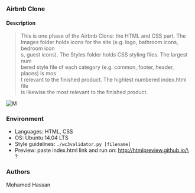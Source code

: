 ### Airbnb Clone

#### Description
> This is one phase of the Airbnb Clone: the HTML and CSS part. The Images
> folder holds icons for the site (e.g. logo, bathroom icons, bedroom icon\
s,
> guest icons). The Styles folder holds CSS styling files. The largest num\
bered
> style file of each category (e.g. common, footer, header, places) is mos\
t
> relevant to the finished product. The highlest numbered index.html file \
is
> likewise the most relevant to the finished product.

![M](https://i.imgur.com/ujItUkN.png)

### Environment
* Languages: HTML, CSS
* OS: Ubuntu 14.04 LTS
* Style guidelines: ```./wc3validator.py [filename]```
* Preview: paste index.html link and run on: http://htmlpreview.github.io/\
?

### Authors
Mohamed Hassan